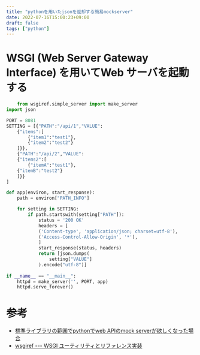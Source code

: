 ```yaml
---
title: "pythonを用いたjsonを返却する簡易mockserver"
date: 2022-07-16T15:00:23+09:00
draft: false
tags: ["python"] 
---
```

<!--more-->

# WSGI (Web Server Gateway Interface) を用いてWeb サーバを起動する
```python
    from wsgiref.simple_server import make_server
import json

PORT = 8081
SETTING = [{"PATH":"/api/1","VALUE":
    {"items":[
        {"item1":"test1"},
        {"item2":"test2"}
    ]}},
    {"PATH":"/api/2","VALUE":
    {"items2":[
        {"itemA":"test1"},
    {"itemB":"test2"}
    ]}}
]

def app(environ, start_response):
    path = environ["PATH_INFO"]

    for setting in SETTING:
        if path.startswith(setting["PATH"]):
            status = '200 OK'
            headers = [
            ('Content-type', 'application/json; charset=utf-8'),
            ('Access-Control-Allow-Origin', '*'),
            ]
            start_response(status, headers)
            return [json.dumps(
                setting["VALUE"]
            ).encode("utf-8")]
 
if __name__ == "__main__":
    httpd = make_server('', PORT, app)
    httpd.serve_forever()
```
# 参考
- [標準ライブラリの範囲でpythonでweb APIのmock serverが欲しくなった場合](https://pod.hatenablog.com/entry/2017/11/23/190634)
- [wsgiref --- WSGI ユーティリティとリファレンス実装](https://docs.python.org/ja/3/library/wsgiref.html)
